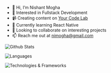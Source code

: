- 👋 Hi, I’m Nishant Mogha
- 👀 Interested in Fullstack Development
- 📹 Creating content on [Your Code Lab](https://www.youtube.com/@ycldev)
- 🌱 Currently learning React Native
- 💞️ Looking to collaborate on interesting projects
- 📫 Reach me out at nimogha@gmail.com


![Github Stats](https://github-readme-stats.vercel.app/api?username=nimone&show_icons=true&hide_border=true)

![Languages](https://skillicons.dev/icons?i=html,css,js,ts,py,go,nodejs,bash)

![Technologies & Frameworks](https://skillicons.dev/icons?i=react,nextjs,svelte,tailwind,figma,expressjs,mongodb,prisma)

<!--![Top Languages](https://github-readme-stats.vercel.app/api/top-langs/?username=nimone&layout=compact)-->


